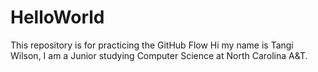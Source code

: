 # HelloWorld
This repository is for practicing the GitHub Flow
Hi my name is Tangi Wilson, I am a Junior studying Computer Science at North Carolina A&T.
